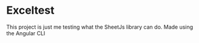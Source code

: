 # Exceltest

This project is just me testing what the SheetJs library can do. Made using the Angular CLI
